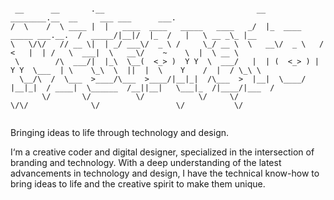 
```

 __      __       .__                                  __                             ________.__  __     ___ ___      ___.    
/  \    /  \ ____ |  |   ____  ____   _____   ____   _/  |_  ____     _____ ___.__.  /  _____/|__|/  |_  /   |   \ __ _\_ |__  
\   \/\/   // __ \|  | _/ ___\/  _ \ /     \_/ __ \  \   __\/  _ \   /     <   |  | /   \  ___|  \   __\/    ~    \  |  \ __ \ 
 \        /\  ___/|  |_\  \__(  <_> )  Y Y  \  ___/   |  | (  <_> ) |  Y Y  \___  | \    \_\  \  ||  |  \    Y    /  |  / \_\ \
  \__/\  /  \___  >____/\___  >____/|__|_|  /\___  >  |__|  \____/  |__|_|  / ____|  \______  /__||__|   \___|_  /|____/|___  /
       \/       \/          \/            \/     \/                       \/\/              \/                 \/           \/ 
       
```

Bringing ideas to life through technology and design.

I‘m a creative coder and digital designer, specialized in the intersection of branding and technology.
With a deep understanding of the latest advancements in technology and design, I have the technical know-how to bring ideas to life and the creative spirit to make them unique. 

<!---
rebnoether/rebnoether is a ✨ special ✨ repository because its `README.md` (this file) appears on your GitHub profile.
You can click the Preview link to take a look at your changes.
--->
